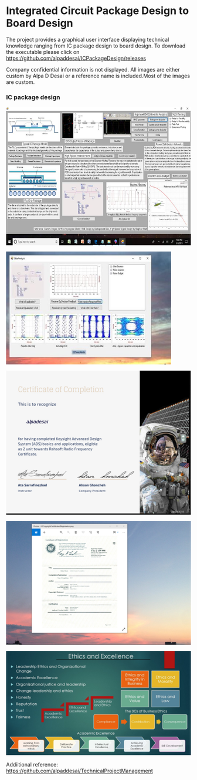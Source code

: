 # Integrated Circuit Package Design to Board Design 

The project provides a graphical user interface displaying technical knowledge ranging from IC package design to board design. 
To download the executable please click on https://github.com/alpaddesai/ICPackageDesign/releases

Company confidential information is not displayed. All images are either custom by Alpa D Desai or a reference name is included.Most of the images are custom. 

### IC package design
![Image of the IC Package Design](ICPackageGUIImage.jpg) 

![Image of the Jitter Graphical User Interface](JitterGUI.jpg)

![Image](RahsoftADScertificate.jpg)

![image](USCopyrightCertificate.png)

![image](Ethics.jpg)

Addiitional reference: https://github.com/alpaddesai/TechnicalProjectManagement
